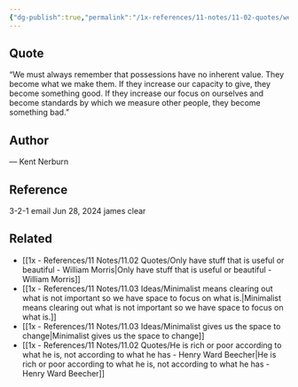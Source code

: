 ```yaml
---
{"dg-publish":true,"permalink":"/1x-references/11-notes/11-02-quotes/we-must-always-remember-that-possessions-have-no-inherent-value-they-become-what-we-make-them-kent-nerburn/","title":"We must always remember that possessions have no inherent value. They become what we make them - Kent Nerburn","created":"2024-06-29T07:04:26.566+03:00","updated":"2024-06-29T13:18:36.956+03:00"}
---
```



## Quote
“We must always remember that possessions have no inherent value. They become what we make them. If they increase our capacity to give, they become something good. If they increase our focus on ourselves and become standards by which we measure other people, they become something bad.”

## Author
— Kent Nerburn

## Reference
3-2-1 email Jun 28, 2024 james clear

## Related
- [[1x - References/11 Notes/11.02 Quotes/Only have stuff that is useful or beautiful - William Morris\|Only have stuff that is useful or beautiful - William Morris]]
- [[1x - References/11 Notes/11.03 Ideas/Minimalist means clearing out what is not important so we have space to focus on what is.\|Minimalist means clearing out what is not important so we have space to focus on what is.]]
- [[1x - References/11 Notes/11.03 Ideas/Minimalist gives us the space to change\|Minimalist gives us the space to change]]
- [[1x - References/11 Notes/11.02 Quotes/He is rich or poor according to what he is, not according to what he has - Henry Ward Beecher\|He is rich or poor according to what he is, not according to what he has - Henry Ward Beecher]]